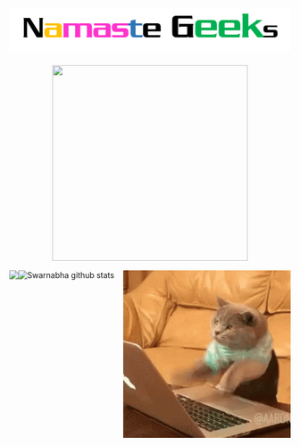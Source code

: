 #    <div align="center" >![alt text](https://github.com/sd2001/sd2001/blob/master/Screenshot_6.png) 
  
<p align="center">
  <img width="350" height="350" src="https://github.com/sd2001/sd2001/blob/master/giphy.gif">
</p>


  <p >
    <img align="left" src="https://github-readme-stats.vercel.app/api?username=sd2001&show_icons=true&theme=tokyonight" />
    </p>
  <p >
    <img align="right" src="https://github.com/sd2001/sd2001/blob/master/tenor%20(1).gif" />
    </p>




  

<!--
**sd2001/sd2001** is a ✨ _special_ ✨ repository because its `README.md` (this file) appears on your GitHub profile.

Here are some ideas to get you started:

- 🔭 I’m currently working on ...
- 🌱 I’m currently learning ...
- 👯 I’m looking to collaborate on ...
- 🤔 I’m looking for help with ...
- 💬 Ask me about ...
- 📫 How to reach me: ...
- 😄 Pronouns: ...
- ⚡ Fun fact: ...
-->

![Swarnabha github stats](https://github-readme-stats.vercel.app/api?username=sd2001&show_icons=true&theme=tokyonight)
  
